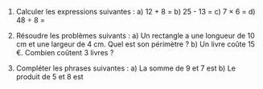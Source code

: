 1. Calculer les expressions suivantes :
   a) 12 + 8 = 
   b) 25 - 13 = 
   c) 7 × 6 = 
   d) 48 ÷ 8 =

2. Résoudre les problèmes suivants :
   a) Un rectangle a une longueur de 10 cm et une largeur de 4 cm. Quel est son périmètre ? 
   b) Un livre coûte 15 €. Combien coûtent 3 livres ? 

3. Compléter les phrases suivantes :
   a) La somme de 9 et 7 est 
   b) Le produit de 5 et 8 est 
